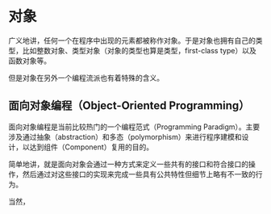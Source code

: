 # 对象

广义地讲，任何一个在程序中出现的元素都被称作对象。于是对象也拥有自己的类型，比如整数对象、类型对象（对象的类型也算是类型，first-class type）以及函数对象等。

但是对象在另外一个编程流派也有着特殊的含义。

## 面向对象编程（Object-Oriented Programming）

面向对象编程是当前比较热门的一个编程范式（Programming Paradigm）。主要涉及通过抽象（abstraction）和多态（polymorphism）来进行程序建模和设计，以达到组件（Component）复用的目的。

简单地讲，就是面向对象会通过一种方式来定义一些共有的接口和符合接口的操作，然后通过对这些接口的实现来完成一些具有公共特性但细节上略有不一致的行为。

当然，